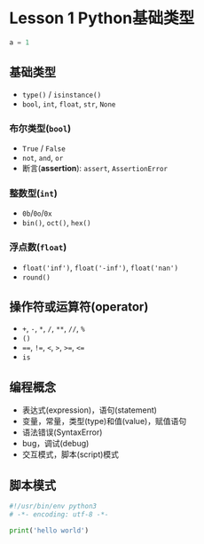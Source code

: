 # Lesson 1 Python基础类型

```python
a = 1
```

## 基础类型

- `type()` / `isinstance()`
- `bool`, `int`, `float`, `str`, `None`

### 布尔类型(`bool`)

- `True` / `False`
- `not`, `and`, `or`
- 断言(**assertion**): `assert`, `AssertionError`

### 整数型(`int`)

- `0b`/`0o`/`0x`
- `bin()`, `oct()`, `hex()`

### 浮点数(`float`)

- `float('inf')`, `float('-inf')`, `float('nan')`
- `round()`

## 操作符或运算符(operator)

- `+`, `-`, `*`, `/`, `**`, `//`, `%`
- `()`
- `==`, `!=`, `<`, `>`, `>=`, `<=`
- `is`

## 编程概念

- 表达式(expression)，语句(statement)
- 变量，常量，类型(type)和值(value)，赋值语句
- 语法错误(SyntaxError)
- bug，调试(debug)
- 交互模式，脚本(script)模式

## 脚本模式

```python
#!/usr/bin/env python3
# -*- encoding: utf-8 -*-

print('hello world')
```

